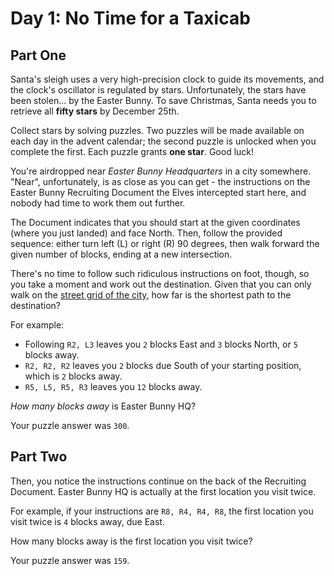 # Day 1: No Time for a Taxicab

## Part One

Santa's sleigh uses a very high-precision clock to guide its movements, and the clock's oscillator is regulated 
by stars. Unfortunately, the stars have been stolen... by the Easter Bunny. To save Christmas, Santa needs you 
to retrieve all **fifty stars** by December 25th.

Collect stars by solving puzzles. Two puzzles will be made available on each day in the advent calendar; the 
second puzzle is unlocked when you complete the first. Each puzzle grants **one star**. Good luck!

You're airdropped near *Easter Bunny Headquarters* in a city somewhere. "Near", unfortunately, is as close as you
can get - the instructions on the Easter Bunny Recruiting Document the Elves intercepted start here, and nobody 
had time to work them out further.

The Document indicates that you should start at the given coordinates (where you just landed) and face North. 
Then, follow the provided sequence: either turn left (L) or right (R) 90 degrees, then walk forward the given 
number of blocks, ending at a new intersection.

There's no time to follow such ridiculous instructions on foot, though, so you take a moment and work out the 
destination. Given that you can only walk on the [street grid of the city](https://en.wikipedia.org/wiki/Taxicab_geometry), how far is the shortest path to the
destination?

For example:

- Following `R2, L3` leaves you `2` blocks East and `3` blocks North, or `5` blocks away.
- `R2, R2, R2` leaves you `2` blocks due South of your starting position, which is `2` blocks away.
- `R5, L5, R5, R3` leaves you `12` blocks away.

*How many blocks away* is Easter Bunny HQ?

Your puzzle answer was `300`.

## Part Two

Then, you notice the instructions continue on the back of the Recruiting Document. Easter Bunny HQ is actually 
at the first location you visit twice.

For example, if your instructions are `R8, R4, R4, R8`, the first location you visit twice is `4` blocks away, due
East.

How many blocks away is the first location you visit twice?

Your puzzle answer was `159`.

